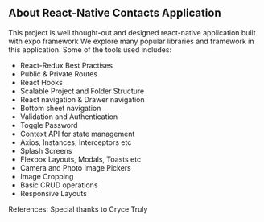 ## About React-Native Contacts Application

This project is well thought-out and designed react-native application built with expo framework
We explore many popular libraries and framework in this application.
Some of the tools used includes:

- React-Redux Best Practises
- Public & Private Routes
- React Hooks
- Scalable Project and Folder Structure
- React navigation & Drawer navigation
- Bottom sheet navigation
- Validation and Authentication
- Toggle Password
- Context API for state management
- Axios, Instances, Interceptors etc
- Splash Screens
- Flexbox Layouts, Modals, Toasts etc
- Camera and Photo Image Pickers
- Image Cropping
- Basic CRUD operations
- Responsive Layouts

References: Special thanks to Cryce Truly
